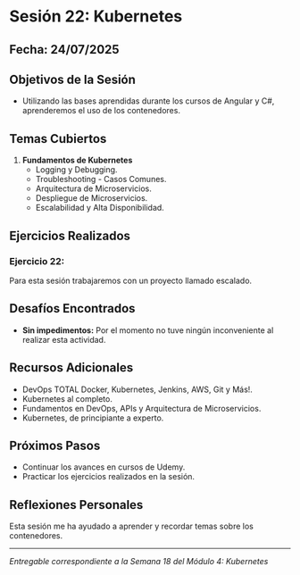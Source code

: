 # Sesión 22: Kubernetes

## Fecha: 24/07/2025

## Objetivos de la Sesión

- Utilizando las bases aprendidas durante los cursos de Angular y C#, aprenderemos el uso de los contenedores.

## Temas Cubiertos

1. **Fundamentos de Kubernetes**
   - Logging y Debugging.
   - Troubleshooting - Casos Comunes.
   - Arquitectura de Microservicios.
   - Despliegue de Microservicios.
   - Escalabilidad y Alta Disponibilidad.

## Ejercicios Realizados

### Ejercicio 22: 

Para esta sesión trabajaremos con un proyecto llamado escalado.

## Desafíos Encontrados

- **Sin impedimentos:** Por el momento no tuve ningún inconveniente al realizar esta actividad.  

## Recursos Adicionales

- DevOps TOTAL Docker, Kubernetes, Jenkins, AWS, Git y Más!.
- Kubernetes al completo.
- Fundamentos en DevOps, APIs y Arquitectura de Microservicios.
- Kubernetes, de principiante a experto.

## Próximos Pasos

- Continuar los avances en cursos de Udemy. 
- Practicar los ejercicios realizados en la sesión.

## Reflexiones Personales

Esta sesión me ha ayudado a aprender y recordar temas sobre los contenedores. 

---

*Entregable correspondiente a la Semana 18 del Módulo 4: Kubernetes*